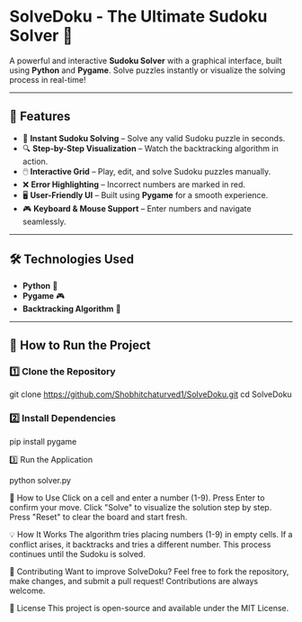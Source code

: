 # **SolveDoku - The Ultimate Sudoku Solver** 🧩

A powerful and interactive **Sudoku Solver** with a graphical interface, built using **Python** and **Pygame**. Solve puzzles instantly or visualize the solving process in real-time!  

---

## 🚀 **Features**
- 🎯 **Instant Sudoku Solving** – Solve any valid Sudoku puzzle in seconds.
- 🔍 **Step-by-Step Visualization** – Watch the backtracking algorithm in action.
- 🖱️ **Interactive Grid** – Play, edit, and solve Sudoku puzzles manually.
- ❌ **Error Highlighting** – Incorrect numbers are marked in red.
- 🖥️ **User-Friendly UI** – Built using **Pygame** for a smooth experience.
- 🎮 **Keyboard & Mouse Support** – Enter numbers and navigate seamlessly.

---

## 🛠️ **Technologies Used**
- **Python** 🐍  
- **Pygame** 🎮  
- **Backtracking Algorithm** 🔢  

---

## 🎯 **How to Run the Project**
### 1️⃣ Clone the Repository

git clone https://github.com/Shobhitchaturved1/SolveDoku.git
cd SolveDoku


### 2️⃣ Install Dependencies

pip install pygame


3️⃣ Run the Application

python solver.py


📝 How to Use
Click on a cell and enter a number (1-9).
Press Enter to confirm your move.
Click "Solve" to visualize the solution step by step.
Press "Reset" to clear the board and start fresh.


💡 How It Works
The algorithm tries placing numbers (1-9) in empty cells.
If a conflict arises, it backtracks and tries a different number.
This process continues until the Sudoku is solved.


🤝 Contributing
Want to improve SolveDoku? Feel free to fork the repository, make changes, and submit a pull request! Contributions are always welcome.

📜 License
This project is open-source and available under the MIT License.
